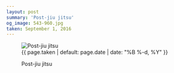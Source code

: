 ```yaml
---
layout: post
summary: 'Post-jiu jitsu'
og_image: 543-960.jpg
taken: September 1, 2016
---
```


<figure class="post">
<img alt="Post-jiu jitsu" sizes="(min-width: 700px) 50vw, calc(100vw - 2rem)" src="{{ site.assets_url }}/543-480.jpg" srcset="{{ site.assets_url }}/543-240.jpg 240w, {{ site.assets_url }}/543-480.jpg 480w, {{ site.assets_url }}/543-720.jpg 720w, {{ site.assets_url }}/543-960.jpg 960w"/>
<figcaption>
<time>{{ page.taken | default: page.date | date: "%B %-d, %Y" }}</time>
<p>Post-jiu jitsu</p>
</figcaption>
</figure>
